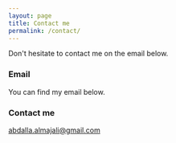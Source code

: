 ```yaml
---
layout: page
title: Contact me
permalink: /contact/
---
```


Don't hesitate to contact me on the email below.

### Email

You can find my email below.

### Contact me

[abdalla.almajali@gmail.com](mailto:abdalla.almajali@gmail.com)